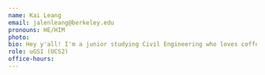 ```yaml
---
name: Kai Leang
email: jalenleang@berkeley.edu
pronouns: HE/HIM
photo: 
bio: Hey y'all! I'm a junior studying Civil Engineering who loves coffee, music, public transit, and crosswords. Excited to meet everyone for a new semester of Data 8 :D
role: uGSI (UCS2)
office-hours: 
---
```

